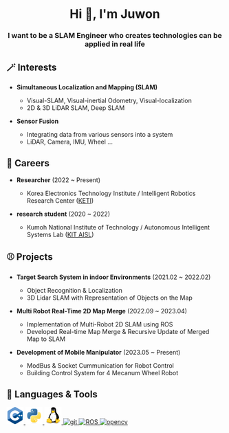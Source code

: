 <h1 align="center">Hi 👋, I'm Juwon</h1>
<h3 align="center">I want to be a SLAM Engineer who creates technologies can be applied in real life</h3>


<h2 align="left">🪄 Interests</h3>

- **Simultaneous Localization and Mapping (SLAM)**
  - Visual-SLAM, Visual-inertial Odometry, Visual-localization
  - 2D & 3D LiDAR SLAM, Deep SLAM

- **Sensor Fusion**
  - Integrating data from various sensors into a system
  - LiDAR, Camera, IMU, Wheel ...


<h2 align="left">🚀 Careers</h3>

- **Researcher** (2022 ~ Present)
  - Korea Electronics Technology Institute / Intelligent Robotics Research Center ([KETI](https://www.keti.re.kr/main/main.php))
    
- **research student** (2020 ~ 2022)
  - Kumoh National Institute of Technology / Autonomous Intelligent Systems Lab ([KIT AISL](https://aisl.kumoh.ac.kr/))

<h2 align="left">⚾ Projects</h3>

- **Target Search System in indoor Environments** (2021.02 ~ 2022.02)
  -  Object Recognition & Localization
  -  3D Lidar SLAM with Representation of Objects on the Map

- **Multi Robot Real-Time 2D Map Merge** (2022.09 ~ 2023.04)
  - Implementation of Multi-Robot 2D SLAM using ROS
  - Developed Real-time Map Merge & Recursive Update of Merged Map to SLAM
 
- **Development of Mobile Manipulator** (2023.05 ~ Present)
  - ModBus & Socket Cummunication for Robot Control
  - Building Control System for 4 Mecanum Wheel Robot

<h2 align="left">🥑 Languages & Tools</h3>
   
<p align="left">
  <a href="https://www.w3schools.com/cpp/" target="_blank" rel="noreferrer"> <img src="https://raw.githubusercontent.com/devicons/devicon/master/icons/cplusplus/cplusplus-original.svg" alt="cplusplus" width="40" height="40"/> </a>
  <a href="https://www.python.org" target="_blank" rel="noreferrer"> <img src="https://raw.githubusercontent.com/devicons/devicon/master/icons/python/python-original.svg" alt="python" width="40" height="40"/> </a>
  <a href="https://www.linux.org/" target="_blank" rel="noreferrer"> <img src="https://raw.githubusercontent.com/devicons/devicon/master/icons/linux/linux-original.svg" alt="linux" width="40" height="40"/> </a> 
   <a href="https://git-scm.com/" target="_blank" rel="noreferrer"> <img src="https://www.vectorlogo.zone/logos/git-scm/git-scm-icon.svg" alt="git" width="40" height="40"/> </a>
    <a href="https://ros.org/" target="_blank" rel="noreferrer"> <img src="https://upload.wikimedia.org/wikipedia/commons/1/15/Robot_Operating_System_logo.svg" alt="ROS" width="40" height="40"/> </a>  
    <a href="https://opencv.org/" target="_blank" rel="noreferrer"> <img src="https://www.vectorlogo.zone/logos/opencv/opencv-icon.svg" alt="opencv" width="40" height="40"/> </a>
</p>
